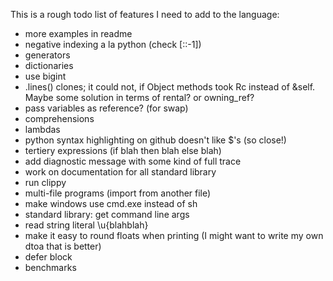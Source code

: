 
This is a rough todo list of features I need to add to the language:

* more examples in readme
* negative indexing a la python (check [::-1])
* generators
* dictionaries
* use bigint
* .lines() clones; it could not, if Object methods took Rc instead of &self. Maybe some solution in terms of rental? or owning_ref?
* pass variables as reference? (for swap)
* comprehensions
* lambdas
* python syntax highlighting on github doesn't like $'s (so close!)
* tertiery expressions (if blah then blah else blah)
* add diagnostic message with some kind of full trace
* work on documentation for all standard library
* run clippy
* multi-file programs (import from another file)
* make windows use cmd.exe instead of sh
* standard library: get command line args
* read string literal \u{blahblah}
* make it easy to round floats when printing (I might want to write my own dtoa that is better)
* defer block
* benchmarks
